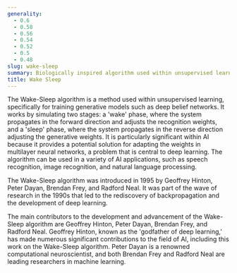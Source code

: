 ```yaml
---
generality:
  - 0.6
  - 0.58
  - 0.56
  - 0.54
  - 0.52
  - 0.5
  - 0.48
slug: wake-sleep
summary: Biologically inspired algorithm used within unsupervised learning to train deep belief networks.
title: Wake Sleep
---
```


The Wake-Sleep algorithm is a method used within unsupervised learning, specifically for training generative models such as deep belief networks. It works by simulating two stages: a 'wake' phase, where the system propagates in the forward direction and adjusts the recognition weights, and a 'sleep' phase, where the system propagates in the reverse direction adjusting the generative weights. It is particularly significant within AI because it provides a potential solution for adapting the weights in multilayer neural networks, a problem that is central to deep learning. The algorithm can be used in a variety of AI applications, such as speech recognition, image recognition, and natural language processing.

The Wake-Sleep algorithm was introduced in 1995 by Geoffrey Hinton, Peter Dayan, Brendan Frey, and Radford Neal. It was part of the wave of research in the 1990s that led to the rediscovery of backpropagation and the development of deep learning.

The main contributors to the development and advancement of the Wake-Sleep algorithm are Geoffrey Hinton, Peter Dayan, Brendan Frey, and Radford Neal. Geoffrey Hinton, known as the 'godfather of deep learning,' has made numerous significant contributions to the field of AI, including this work on the Wake-Sleep algorithm. Peter Dayan is a renowned computational neuroscientist, and both Brendan Frey and Radford Neal are leading researchers in machine learning.
